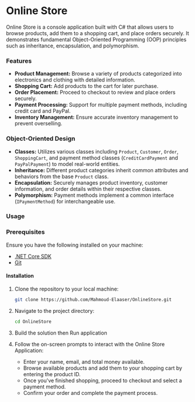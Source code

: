 # Online Store

Online Store is a console application built with C# that allows users to browse products, add them to a shopping cart, and place orders securely. It demonstrates fundamental Object-Oriented Programming (OOP) principles such as inheritance, encapsulation, and polymorphism.

### Features
- **Product Management:** Browse a variety of products categorized into electronics and clothing with detailed information.
- **Shopping Cart:** Add products to the cart for later purchase.
- **Order Placement:** Proceed to checkout to review and place orders securely.
- **Payment Processing:** Support for multiple payment methods, including credit card and PayPal.
- **Inventory Management:** Ensure accurate inventory management to prevent overselling.

### Object-Oriented Design
- **Classes:** Utilizes various classes including `Product`, `Customer`, `Order`, `ShoppingCart`, and payment method classes (`CreditCardPayment` and `PayPalPayment`) to model real-world entities.
- **Inheritance:** Different product categories inherit common attributes and behaviors from the base `Product` class.
- **Encapsulation:** Securely manages product inventory, customer information, and order details within their respective classes.
- **Polymorphism:** Payment methods implement a common interface (`IPaymentMethod`) for interchangeable use.

### Usage

### Prerequisites
Ensure you have the following installed on your machine:
- [.NET Core SDK](https://dotnet.microsoft.com/download) 
- [Git](https://git-scm.com/downloads)

#### Installation
1. Clone the repository to your local machine:
   ```bash
   git clone https://github.com/Mahmoud-Elaaser/OnlineStore.git
2. Navigate to the project directory:
    ```bash
    cd OnlineStore
3. Build the solution then Run application
4. Follow the on-screen prompts to interact with the Online Store Application:

    - Enter your name, email, and total money available.
    - Browse available products and add them to your shopping cart by entering the product ID.
    - Once you've finished shopping, proceed to checkout and select a payment method.
    - Confirm your order and complete the payment process.

